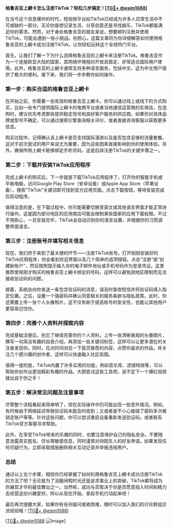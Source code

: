 **格鲁吉亚上網卡怎么注册TikTok？轻松几步搞定！[[TG💪+ @esim1088](https://t.me/s/esim1088)]**

在当今这个信息爆炸的时代，短视频平台如TikTok已经成为许多人日常生活中不可或缺的一部分。无论你是想记录生活、分享创意还是寻找娱乐，TikTok都能满足你的需求。然而，对于身处格鲁吉亚的朋友来说，想要顺利注册并使用TikTok，可能会遇到一些小挑战。别担心，这篇文章将为你详细解答如何使用格鲁吉亚的上網卡成功注册TikTok，让你轻松玩转这个全球热门平台。

首先，让我们了解一下为什么选择格鲁吉亚的上網卡来注册TikTok。格鲁吉亚作为一个连接欧亚大陆的国家，其网络环境相对开放且稳定，非常适合国际用户使用。此外，格鲁吉亚的上網卡通常支持多种语言服务，包括中文，这为中文用户提供了极大的便利。接下来，我们将一步步教你如何操作。

### 第一步：购买合适的格鲁吉亚上網卡

在开始之前，你需要一张有效的格鲁吉亚上網卡。你可以通过线上或线下的方式购买，比如一些专门提供国际上網卡的电商平台或者当地通信运营商的实体店。在选购时，建议优先考虑那些提供稳定信号和良好客户服务的供应商。如果你对具体品牌或型号不确定，可以通过搜索引擎查询相关评价，或者直接咨询客服以获取更多信息。

购买过程中，记得确认该上網卡是否支持国际漫游以及是否包含足够的流量套餐。这对于初次尝试的用户来说尤为重要，因为这些因素直接影响到你的使用体验。另外，确保所购上網卡能够绑定手机号码，这是后续注册TikTok的关键步骤之一。

### 第二步：下载并安装TikTok应用程序

完成上網卡的购买后，下一步就是下载TikTok应用程序了。打开你的智能手机或平板电脑，访问Google Play Store（安卓设备）或Apple App Store（苹果设备），搜索“TikTok”关键词即可找到官方应用页面。点击下载按钮，等待安装完成后启动程序。

值得注意的是，在下载过程中，你可能需要切换至英文或其他语言界面才能正常进行操作。这是因为部分地区的应用商店可能会限制某些国家的应用下载权限。不过不用担心，一旦安装完毕，TikTok会自动识别你的语言设置，并根据你的习惯调整界面语言。

### 第三步：注册账号并填写相关信息

现在，我们终于来到了最关键的环节——注册TikTok账号。打开刚刚安装好的TikTok应用程序，你会看到欢迎界面以及几个简单的选项按钮。点击“注册”或“创建新账户”，然后按照提示输入你的电子邮件地址或手机号码作为登录凭证。这里推荐使用刚才购买的格鲁吉亚上網卡绑定的号码，这样可以避免因地区限制而无法接收验证码的问题。

接着，系统会向你发送一条包含验证码的消息，请及时查收短信并将验证码填入指定位置。之后，设置一个强密码并确认同意相关的服务条款与隐私政策。此时，你还需要上传一张个人头像照片，这不仅有助于提高账号的安全性，也能让其他用户更容易记住你。

### 第四步：完善个人资料并探索内容

完成基础注册后，别忘了继续完善你的个人资料。上传一张清晰美观的头像图片，撰写一句简洁有趣的自我介绍，再添加一些关键词标签，这样可以让更多潜在的关注者发现你。同时，花点时间浏览一下首页推荐的内容，点赞你喜欢的作品，并关注几个感兴趣的创作者，这样可以快速融入社区氛围。

值得一提的是，TikTok内置了许多实用的功能，例如音乐库、滤镜特效等，可以帮助你创作出更加精彩有趣的作品。大胆尝试这些工具吧，说不定下一个爆红视频就出自于你之手！

### 第五步：解决常见问题及注意事项

尽管整个流程看起来简单明了，但在实际操作中仍可能出现一些意外情况。例如，有时候由于网络延迟导致验证码未能及时收到；又或者是不小心输错了密码多次被锁定账户等等。针对这些问题，你可以尝试重启设备重新发送验证码，或者联系TikTok官方客服寻求帮助。

此外，在享受TikTok带来的乐趣的同时，也要注意保护自己的隐私安全。不要随意泄露真实姓名、住址等敏感信息，同时谨慎对待陌生人的好友申请。如果发现任何可疑行为，立即采取措施删除相关互动记录并举报违规用户。

### 总结

通过以上五个步骤，相信你已经掌握了如何利用格鲁吉亚上網卡成功注册TikTok的方法了吧？无论是为了消磨闲暇时光还是追求事业上的突破，TikTok都将成为你展现才华的最佳舞台之一。当然啦，成功与否取决于你是否愿意投入时间和精力去经营这份兴趣爱好。所以从现在开始，拿起手机行动起来吧！

最后再次提醒大家，如果你有任何疑问或者困难，随时可以加入我们的讨论群组交流经验哦！[[TG💪+ @esim1088](https://t.me/s/esim1088)] 

[[TG💪+ @esim1088](https://t.me/s/esim1088) ![Image](https://i.postimg.cc/4NQfJmqS/Snipaste-2025-05-13-00-14-12.png)]